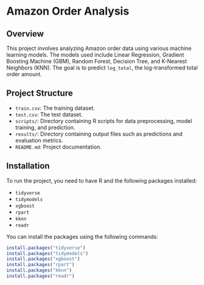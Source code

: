 # Amazon Order Analysis

## Overview
This project involves analyzing Amazon order data using various machine learning models. The models used include Linear Regression, Gradient Boosting Machine (GBM), Random Forest, Decision Tree, and K-Nearest Neighbors (KNN). 
The goal is to predict `log_total`, the log-transformed total order amount.

## Project Structure
- `train.csv`: The training dataset.
- `test.csv`: The test dataset.
- `scripts/`: Directory containing R scripts for data preprocessing, model training, and prediction.
- `results/`: Directory containing output files such as predictions and evaluation metrics.
- `README.md`: Project documentation.

## Installation
To run the project, you need to have R and the following packages installed:
- `tidyverse`
- `tidymodels`
- `xgboost`
- `rpart`
- `kknn`
- `readr`

You can install the packages using the following commands:
```r
install.packages("tidyverse")
install.packages("tidymodels")
install.packages("xgboost")
install.packages("rpart")
install.packages("kknn")
install.packages("readr")

